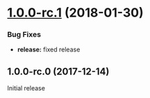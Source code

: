 <a name="1.0.0-rc.1"></a>
# [1.0.0-rc.1](https://github.com/sketch7/ssv-ng2-command/compare/1.0.0-rc.0...1.0.0-rc.1) (2018-01-30)

### Bug Fixes

* **release:** fixed release


<a name="1.0.0-rc.0"></a>
## 1.0.0-rc.0 (2017-12-14)
Initial release